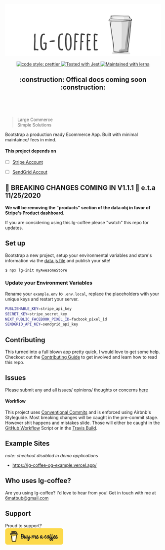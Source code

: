 <img src="/public/lg-coffee-logo.png" alt="lg-coffee" />

<p align="center">  
  <a href= "https://github.com/prettier/prettier">
    <img alt="code style: prettier" src="https://img.shields.io/badge/code_style-prettier-ff69b4.svg" />
  </a>
  
  <a href="https://github.com/facebook/jest">
    <img src="https://img.shields.io/badge/tested_with-jest-99424f.svg" alt="Tested with Jest" />
  </a>

  <a href="https://lerna.js.org/">
    <img src="https://img.shields.io/badge/maintained%20with-lerna-cc00ff.svg" alt="Maintained with lerna" />
  </a>

</p>

<h2 align="center"> :construction: Offical docs coming soon :construction: </h2>

<br>
<br>
<br>

> Large Commerce</br>
> Simple Solutions

Bootstrap a production ready Ecommerce App. Built with minimal maintaince/ fees in mind. 

#### This project depends on

- [ ] [Stripe Account](https://stripe.com/docs/api)
- [ ] [SendGrid Accout](https://app.sendgrid.com/)


## 🚨  BREAKING CHANGES COMING IN V1.1.1 🚨  e.t.a 11/25/2020

**We will be removing the "products" section of the data obj in favor of Stripe's Product dashboard.** 

If you are considering using this lg-coffee please "watch" this repo for updates. 


## Set up

Bootstrap a new project, setup your environmental variables and store's information via the [data.js file](https://github.com/hi-matbub/lg-coffee/blob/main/packages/lg-init/lib/templates/og/utils/data.js) and publish your site!

```bash
$ npx lg-init myAwesomeStore
```

### Update your Environment Variables

Rename your `example.env` to `.env.local`, replace the placeholders with your unique keys and restart your server.

```bash
PUBLISHABLE_KEY=stripe_api_key
SECRET_KEY=stripe_secret_key
NEXT_PUBLIC_FACEBOOK_PIXEL_ID=facbook_pixel_id
SENDGRID_API_KEY=sendgrid_api_key
```

## Contributing 

This turned into a full blown app pretty quick, I would love to get some help. Checkout out the [Contributing Guide](/CONTRIBUTING.md) to get involved and learn how to read this repo.

## Issues

Please submit any and all issues/ opinions/ thoughts or concerns [here](https://github.com/hi-matbub/lg-coffee/issues/new)

#### Workflow

This project uses <a href="https://www.conventionalcommits.org/en/v1.0.0/">Conventional Commits</a> and is enforced using Airbnb's Styleguide. Most breaking changes will be caught in the pre-commit stage. However shit happens and mistakes slide. Those will either be caught in the <a href="https://github.com/hi-matbub/lg-coffee/actions">GitHub Workflow</a> Script or in the <a href="https://travis-ci.com/hi-matbub/lg-coffee">Travis Build</a>.

## Example Sites

_note: checkout disabled in demo applications_

- https://lg-coffee-og-example.vercel.app/

## Who uses lg-coffee? 

Are you using lg-coffee? I'd love to hear from you! Get in touch with me at <a href="mailto:6matbub@gmail.com">6matbub@gmail.com</a>

## Support

Proud to support? </br>
<a href="https://www.buymeacoffee.com/himatbub" target="_blank"><img src="/public/buy-me-a-coffee.png" alt="Buy Me A Coffee"></a>
